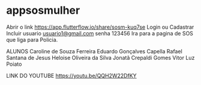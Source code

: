 # appsosmulher
Abrir o link https://app.flutterflow.io/share/sosm-kuq7se
Login ou Cadastrar
Incluir usuario usuario1@gmail.com senha 123456
Ira para a pagina de SOS que liga para Policia. 

ALUNOS
Caroline de Souza Ferreira
Eduardo Gonçalves Capella
Rafael Santana de Jesus
Heloise Oliveira da Silva
Jonatã Crepaldi Gomes
Vitor Luz Poiato

LINK DO YOUTUBE
https://youtu.be/QQH2W22DfKY

